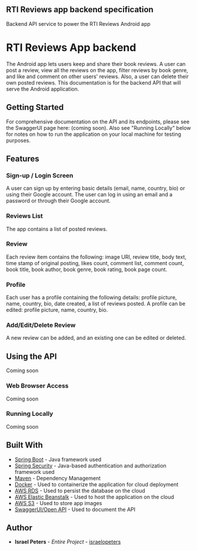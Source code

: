 ## RTI Reviews app backend specification
Backend API service to power the RTI Reviews Android app

# RTI Reviews App backend
The Android app lets users keep and share their book reviews. A user can post a review, view all the reviews on the app, filter reviews by book genre, and like and comment on other users' reviews. Also, a user can delete their own posted reviews. This documentation is for the backend API that will serve the Android application.

## Getting Started

For comprehensive documentation on the API and its endpoints, please see the SwaggerUI page here: (coming soon). 
Also see "Running Locally" below for notes on how to run the application on your local machine for testing purposes.


## Features

### Sign-up / Login Screen
A user can sign up by entering basic details (email, name, country, bio) or using their Google account. The user can log in using an email and a password or through their Google account.

### Reviews List
The app contains a list of posted reviews.

### Review
Each review item contains the following: image URI, review title, body text, time stamp of original posting, likes count, comment list, comment count, book title, book author, book genre, book rating, book page count.

### Profile
Each user has a profile containing the following details: profile picture, name, country, bio, date created, a list of reviews posted. A profile can be edited: profile picture, name, country, bio.

### Add/Edit/Delete Review
A new review can be added, and an existing one can be edited or deleted. 

## Using the API
Coming soon

### Web Browser Access
Coming soon

### Running Locally
Coming soon

## Built With

* [Spring Boot](https://spring.io/projects/spring-boot) - Java framework used
* [Spring Security](https://spring.io/projects/spring-security) - Java-based authentication and authorization framework used
* [Maven](https://maven.apache.org/) - Dependency Management
* [Docker](https://www.docker.com/) - Used to containerize the application for cloud deployment
* [AWS RDS](https://aws.amazon.com/rds/) - Used to persist the database on the cloud
* [AWS Elastic Beanstalk](https://aws.amazon.com/elasticbeanstalk/) - Used to host the application on the cloud
* [AWS S3](https://aws.amazon.com/s3/) - Used to store app images
* [SwaggerUI/Open API](https://swagger.io/tools/swagger-ui/) - Used to document the API

## Author

* **Israel Peters** - *Entire Project* - [israelopeters](https://github.com/israelopeters)
